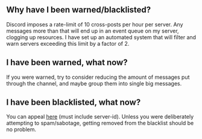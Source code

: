 ## Why have I been warned/blacklisted?

Discord imposes a rate-limit of 10 cross-posts per hour per server. 
Any messages more than that will end up in an event queue on my server, clogging up resources.
I have set up an automated system that will filter and warn servers exceeding this limit by a factor of 2.

## I have been warned, what now?

If you were warned, try to consider reducing the amount of messages put through the channel, and maybe group them into single big messages.

## I have been blacklisted, what now?

You can appeal <a href="mailto:discord@flareflo.dev?subject=Blacklist%20appeal%20;body=%3Cserver-id%3E">here</a> (must include server-id).
Unless you were deliberately attempting to spam/sabotage, getting removed from the blacklist should be no problem.